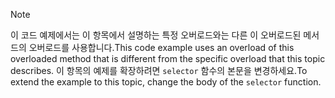 > [!NOTE]
>  <span data-ttu-id="56d7a-101">이 코드 예제에서는 이 항목에서 설명하는 특정 오버로드와는 다른 이 오버로드된 메서드의 오버로드를 사용합니다.</span><span class="sxs-lookup"><span data-stu-id="56d7a-101">This code example uses an overload of this overloaded method that is different from the specific overload that this topic describes.</span></span> <span data-ttu-id="56d7a-102">이 항목의 예제를 확장하려면 `selector` 함수의 본문을 변경하세요.</span><span class="sxs-lookup"><span data-stu-id="56d7a-102">To extend the example to this topic, change the body of the `selector` function.</span></span>